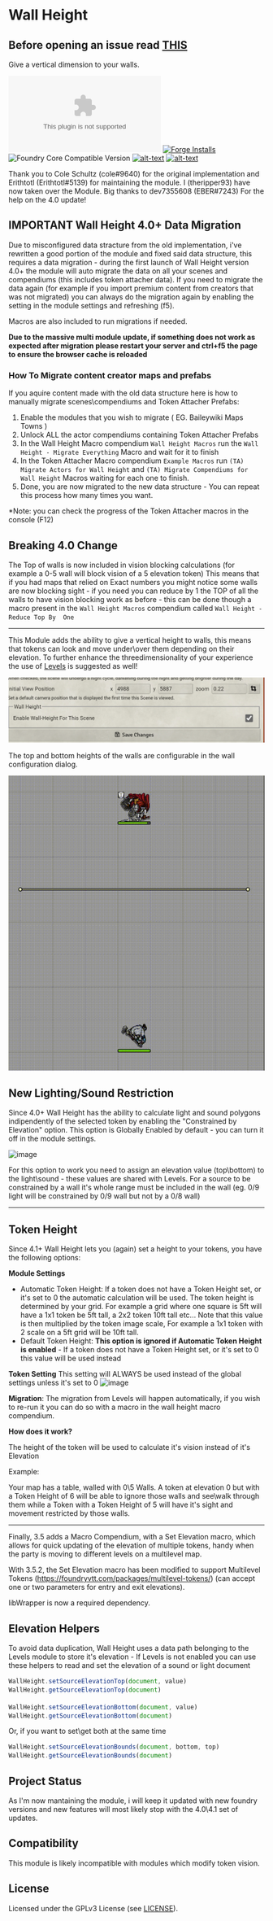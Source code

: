 # Wall Height

## Before opening an issue read [THIS](https://github.com/theripper93/Levels/blob/v9/ISSUES.md)
Give a vertical dimension to your walls.

![Latest Release Download Count](https://img.shields.io/github/downloads/theripper93/wall-height/latest/module.zip?color=2b82fc&label=DOWNLOADS&style=for-the-badge) [![Forge Installs](https://img.shields.io/badge/dynamic/json?label=Forge%20Installs&query=package.installs&suffix=%25&url=https%3A%2F%2Fforge-vtt.com%2Fapi%2Fbazaar%2Fpackage%2Fwall-height&colorB=03ff1c&style=for-the-badge)](https://forge-vtt.com/bazaar#package=wall-height) ![Foundry Core Compatible Version](https://img.shields.io/badge/dynamic/json.svg?url=https%3A%2F%2Fraw.githubusercontent.com%2Ftheripper93%2Fwall-height%2Fmain%2Fmodule.json&label=Foundry%20Version&query=$.compatibleCoreVersion&colorB=orange&style=for-the-badge) [![alt-text](https://img.shields.io/badge/-Patreon-%23ff424d?style=for-the-badge)](https://www.patreon.com/theripper93) [![alt-text](https://img.shields.io/badge/-Discord-%235662f6?style=for-the-badge)](https://discord.gg/F53gBjR97G)

Thank you to Cole Schultz (cole#9640) for the original implementation and Erithtotl (Erithtotl#5139) for maintaining the module. I (theripper93) have now taken over the Module. Big thanks to dev7355608 (EBER#7243) For the help on the 4.0 update!

## IMPORTANT Wall Height 4.0+ Data Migration

Due to misconfigured data stracture from the old implementation, i've rewritten a good portion of the module and fixed said data structure, this requires a data migration - during the first launch of Wall Height version 4.0+ the module will auto migrate the data on all your scenes and compendiums (this includes token attacher data). If you need to migrate the data again (for example if you import premium content from creators that was not migrated) you can always do the migration again by enabling the setting in the module settings and refreshing (f5).

Macros are also included to run migrations if needed.

**Due to the massive multi module update, if something does not work as expected after migration please restart your server and ctrl+f5 the page to ensure the browser cache is reloaded**

### How To Migrate content creator maps and prefabs

If you aquire content made with the old data structure here is how to manually migrate scenes\compendiums and Token Attacher Prefabs:

1) Enable the modules that you wish to migrate ( EG. Baileywiki Maps Towns )
2) Unlock ALL the actor compendiums containing Token Attacher Prefabs
3) In the Wall Height Macro compendium `Wall Height Macros` run the `Wall Height - Migrate Everything` Macro and wait for it to finish
4) In the Token Attacher Macro compendium `Example Macros` run `(TA) Migrate Actors for Wall Height` and `(TA) Migrate Compendiums for Wall Height` Macros waiting for each one to finish.
5) Done, you are now migrated to the new data structure - You can repeat this process how many times you want.

*Note: you can check the progress of the Token Attacher macros in the console (F12)

## Breaking 4.0 Change

The Top of walls is now included in vision blocking calculations (for example a 0-5 wall will block vision of a 5 elevation token) This means that if you had maps that relied on Exact numbers you might notice some walls are now blocking sight - if you need you can reduce by 1 the TOP of all the walls to have vision blocking work as before - this can be done though a macro present in the `Wall Height Macros` compendium called `Wall Height - Reduce Top By  One`

---

This Module adds the ability to give a vertical height to walls, this means that tokens can look and move under\over them depending on their elevation. To further enhance the threedimensionality of your experience the use of [Levels](https://github.com/theripper93/Levels) is suggested as well!

![Preview](scene-config.png)

The top and bottom heights of the walls are configurable in the wall configuration dialog.

![Preview](wall-height.gif)

## New Lighting/Sound Restriction

Since 4.0+ Wall Height has the ability to calculate light and sound polygons indipendently of the selected token by enabling the "Constrained by Elevation" option. This option is Globally Enabled by default - you can turn it off in the module settings.

![image](https://user-images.githubusercontent.com/1346839/161382146-f764562a-cbc8-40d3-8af3-0f2a25a4b7c1.png)

For this option to work you need to assign an elevation value (top\bottom) to the light\sound - these values are shared with Levels. For a source to be constrained by a wall it's whole range must be included in the wall (eg. 0/9 light will be constrained by 0/9 wall but not by a 0/8 wall)

---

## Token Height

Since 4.1+ Wall Height lets you (again) set a height to your tokens, you have the following options:

**Module Settings**
 - Automatic Token Height: If a token does not have a Token Height set, or it's set to 0 the automatic calculation will be used. The token height is determined by your grid. For example a grid where one square is 5ft will have a 1x1 token be 5ft tall, a 2x2 token 10ft tall etc... Note that this value is then multiplied by the token image scale, For example a 1x1 token with 2 scale on a 5ft grid will be 10ft tall.
 - Default Token Height: **This option is ignored if Automatic Token Height is enabled** - If a token does not have a Token Height set, or it's set to 0 this value will be used instead

**Token Setting**
This setting will ALWAYS be used instead of the global settings unless it's set to 0
![image](https://user-images.githubusercontent.com/1346839/161755424-7221ddc6-062b-4186-9882-ffe4732e935a.png)

**Migration**: The migration from Levels will happen automatically, if you wish to re-run it you can do so with a macro in the wall height macro compendium.

**How does it work?**

The height of the token will be used to calculate it's vision instead of it's Elevation

Example:

Your map has a table, walled with 0\5 Walls. A token at elevation 0 but with a Token Height of 6 will be able to ignore those walls and see\walk through them while a Token with a Token Height of 5 will have it's sight and movement restricted by those walls.

---

Finally, 3.5 adds a Macro Compendium, with a Set Elevation macro, which allows for quick updating of the elevation of multiple tokens, handy when the party is moving to different levels on a multilevel map.

With 3.5.2, the Set Elevation macro has been modified to support Multilevel Tokens (https://foundryvtt.com/packages/multilevel-tokens/) (can accept one or two parameters for entry and exit elevations).

libWrapper is now a required dependency.

## Elevation Helpers

To avoid data duplication, Wall Height uses a data path belonging to the Levels module to store it's elevation - If Levels is not enabled you can use these helpers to read and set the elevation of a sound or light document

```js
WallHeight.setSourceElevationTop(document, value)
WallHeight.getSourceElevationTop(document)

WallHeight.setSourceElevationBottom(document, value)
WallHeight.getSourceElevationBottom(document)
```

Or, if you want to set\get both at the same time

```js
WallHeight.setSourceElevationBounds(document, bottom, top)
WallHeight.getSourceElevationBounds(document)
```

## Project Status

As I'm now mantaining the module, i will keep it updated with new foundry versions and new features will most likely stop with the 4.0\4.1 set of updates.

## Compatibility

This module is likely incompatible with modules which modify token vision.

## License

Licensed under the GPLv3 License (see [LICENSE](LICENSE)).
